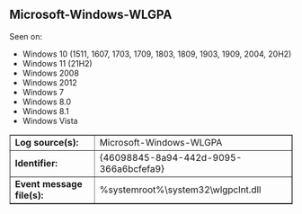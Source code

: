 ## Microsoft-Windows-WLGPA

Seen on:
* Windows 10 (1511, 1607, 1703, 1709, 1803, 1809, 1903, 1909, 2004, 20H2)
* Windows 11 (21H2)
* Windows 2008
* Windows 2012
* Windows 7
* Windows 8.0
* Windows 8.1
* Windows Vista

<table border="1" class="docutils">
  <tbody>
    <tr>
      <td><b>Log source(s):</b></td>
      <td>Microsoft-Windows-WLGPA</td>
    </tr>
    <tr>
      <td><b>Identifier:</b></td>
      <td>{46098845-8a94-442d-9095-366a6bcfefa9}</td>
    </tr>
    <tr>
      <td><b>Event message file(s):</b></td>
      <td>%systemroot%\system32\wlgpclnt.dll</td>
    </tr>
  </tbody>
</table>

&nbsp;

